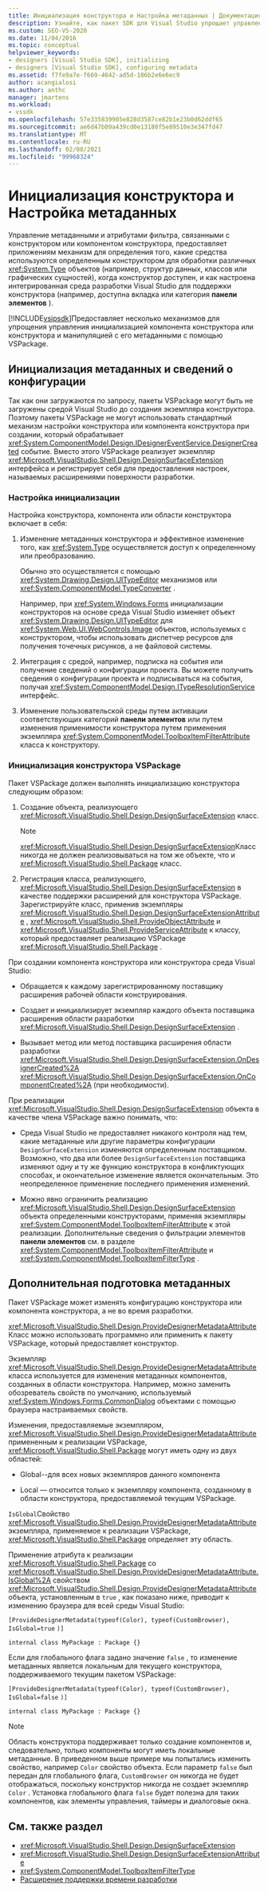 ```yaml
---
title: Инициализация конструктора и Настройка метаданных | Документация Майкрософт
description: Узнайте, как пакет SDK для Visual Studio упрощает управление инициализацией компонента конструктора или конструктора и его метаданными с помощью VSPackage.
ms.custom: SEO-VS-2020
ms.date: 11/04/2016
ms.topic: conceptual
helpviewer_keywords:
- designers [Visual Studio SDK], initializing
- designers [Visual Studio SDK], configuring metadata
ms.assetid: f7fe9a7e-f669-4642-ad5d-186b2e6e6ec9
author: acangialosi
ms.author: anthc
manager: jmartens
ms.workload:
- vssdk
ms.openlocfilehash: 57e335839905e828d3587ce82b1e23b0d62ddf65
ms.sourcegitcommit: ae6d47b09a439cd0e13180f5e89510e3e347fd47
ms.translationtype: MT
ms.contentlocale: ru-RU
ms.lasthandoff: 02/08/2021
ms.locfileid: "99968324"
---
```

# <a name="designer-initialization-and-metadata-configuration"></a>Инициализация конструктора и Настройка метаданных

Управление метаданными и атрибутами фильтра, связанными с конструктором или компонентом конструктора, предоставляет приложениям механизм для определения того, какие средства используются определенным конструктором для обработки различных <xref:System.Type> объектов (например, структур данных, классов или графических сущностей), когда конструктор доступен, и как настроена интегрированная среда разработки Visual Studio для поддержки конструктора (например, доступна вкладка или категория **панели элементов** ).

[!INCLUDE[vsipsdk](../extensibility/includes/vsipsdk_md.md)]Предоставляет несколько механизмов для упрощения управления инициализацией компонента конструктора или конструктора и манипуляцией с его метаданными с помощью VSPackage.

## <a name="initialize-metadata-and-configuration-information"></a>Инициализация метаданных и сведений о конфигурации
 Так как они загружаются по запросу, пакеты VSPackage могут быть не загружены средой Visual Studio до создания экземпляра конструктора. Поэтому пакеты VSPackage не могут использовать стандартный механизм настройки конструктора или компонента конструктора при создании, который обрабатывает <xref:System.ComponentModel.Design.IDesignerEventService.DesignerCreated> событие. Вместо этого VSPackage реализует экземпляр <xref:Microsoft.VisualStudio.Shell.Design.DesignSurfaceExtension> интерфейса и регистрирует себя для предоставления настроек, называемых расширениями поверхности разработки.

### <a name="customize-initialization"></a>Настройка инициализации

Настройка конструктора, компонента или области конструктора включает в себя:

1. Изменение метаданных конструктора и эффективное изменение того, как <xref:System.Type> осуществляется доступ к определенному или преобразованию.

    Обычно это осуществляется с помощью <xref:System.Drawing.Design.UITypeEditor> механизмов или <xref:System.ComponentModel.TypeConverter> .

    Например, при <xref:System.Windows.Forms> инициализации конструкторов на основе среда Visual Studio изменяет объект <xref:System.Drawing.Design.UITypeEditor> для <xref:System.Web.UI.WebControls.Image> объектов, используемых с конструктором, чтобы использовать диспетчер ресурсов для получения точечных рисунков, а не файловой системы.

2. Интеграция с средой, например, подписка на события или получение сведений о конфигурации проекта. Вы можете получить сведения о конфигурации проекта и подписываться на события, получая <xref:System.ComponentModel.Design.ITypeResolutionService> интерфейс.

3. Изменение пользовательской среды путем активации соответствующих категорий **панели элементов** или путем изменения применимости конструктора путем применения экземпляра <xref:System.ComponentModel.ToolboxItemFilterAttribute> класса к конструктору.

### <a name="designer-initialization-by-a-vspackage"></a>Инициализация конструктора VSPackage

Пакет VSPackage должен выполнять инициализацию конструктора следующим образом:

1. Создание объекта, реализующего <xref:Microsoft.VisualStudio.Shell.Design.DesignSurfaceExtension> класс.

   > [!NOTE]
   > <xref:Microsoft.VisualStudio.Shell.Design.DesignSurfaceExtension>Класс никогда не должен реализовываться на том же объекте, что и <xref:Microsoft.VisualStudio.Shell.Package> класс.

2. Регистрация класса, реализующего, <xref:Microsoft.VisualStudio.Shell.Design.DesignSurfaceExtension> в качестве поддержки расширений для конструктора VSPackage. Зарегистрируйте класс, применив экземпляры  <xref:Microsoft.VisualStudio.Shell.Design.DesignSurfaceExtensionAttribute> , <xref:Microsoft.VisualStudio.Shell.ProvideObjectAttribute> и <xref:Microsoft.VisualStudio.Shell.ProvideServiceAttribute> к классу, который предоставляет реализацию VSPackage <xref:Microsoft.VisualStudio.Shell.Package> .

При создании компонента конструктора или конструктора среда Visual Studio:

- Обращается к каждому зарегистрированному поставщику расширения рабочей области конструирования.

- Создает и инициализирует экземпляр каждого объекта поставщика расширения области разработки <xref:Microsoft.VisualStudio.Shell.Design.DesignSurfaceExtension> .

- Вызывает метод или метод поставщика расширения области разработки <xref:Microsoft.VisualStudio.Shell.Design.DesignSurfaceExtension.OnDesignerCreated%2A> <xref:Microsoft.VisualStudio.Shell.Design.DesignSurfaceExtension.OnComponentCreated%2A> (при необходимости).

При реализации <xref:Microsoft.VisualStudio.Shell.Design.DesignSurfaceExtension> объекта в качестве члена VSPackage важно понимать, что:

- Среда Visual Studio не предоставляет никакого контроля над тем, какие метаданные или другие параметры конфигурации `DesignSurfaceExtension` изменяются определенным поставщиком. Возможно, что два или более `DesignSurfaceExtension` поставщика изменяют одну и ту же функцию конструктора в конфликтующих способах, и окончательное изменение является окончательным. Это неопределенное применение последнего применения изменений.

- Можно явно ограничить реализацию <xref:Microsoft.VisualStudio.Shell.Design.DesignSurfaceExtension> объекта определенными конструкторами, применяя экземпляры <xref:System.ComponentModel.ToolboxItemFilterAttribute> к этой реализации. Дополнительные сведения о фильтрации элементов **панели элементов** см. в разделе <xref:System.ComponentModel.ToolboxItemFilterAttribute> и <xref:System.ComponentModel.ToolboxItemFilterType> .

## <a name="additional-metadata-provisioning"></a>Дополнительная подготовка метаданных

Пакет VSPackage может изменять конфигурацию конструктора или компонента конструктора, а не во время разработки.

<xref:Microsoft.VisualStudio.Shell.Design.ProvideDesignerMetadataAttribute>Класс можно использовать программно или применить к пакету VSPackage, который предоставляет конструктор.

Экземпляр <xref:Microsoft.VisualStudio.Shell.Design.ProvideDesignerMetadataAttribute> класса используется для изменения метаданных компонентов, созданных в области конструктора. Например, можно заменить обозреватель свойств по умолчанию, используемый <xref:System.Windows.Forms.CommonDialog> объектами с помощью браузера настраиваемых свойств.

Изменения, предоставляемые экземпляром, <xref:Microsoft.VisualStudio.Shell.Design.ProvideDesignerMetadataAttribute> примененным к реализации VSPackage, <xref:Microsoft.VisualStudio.Shell.Package> могут иметь одну из двух областей:

- Global--для всех новых экземпляров данного компонента

- Local — относится только к экземпляру компонента, созданному в области конструктора, предоставляемой текущим VSPackage.

`IsGlobal`Свойство <xref:Microsoft.VisualStudio.Shell.Design.ProvideDesignerMetadataAttribute> экземпляра, применяемое к реализации VSPackage, <xref:Microsoft.VisualStudio.Shell.Package> определяет эту область.

Применение атрибута к реализации <xref:Microsoft.VisualStudio.Shell.Package> со <xref:Microsoft.VisualStudio.Shell.Design.ProvideDesignerMetadataAttribute.IsGlobal%2A> свойством <xref:Microsoft.VisualStudio.Shell.Design.ProvideDesignerMetadataAttribute> объекта, установленным в `true` , как показано ниже, приводит к изменению браузера для всей среды Visual Studio:

`[ProvideDesignerMetadata(typeof(Color), typeof(CustomBrowser),`   `IsGlobal=true`  `)]`

`internal class MyPackage : Package {}`

Если для глобального флага задано значение `false` , то изменение метаданных является локальным для текущего конструктора, поддерживаемого текущим пакетом VSPackage:

`[ProvideDesignerMetadata(typeof(Color), typeof(CustomBrowser),`   `IsGlobal=false`  `)]`

`internal class MyPackage : Package {}`

> [!NOTE]
> Область конструктора поддерживает только создание компонентов и, следовательно, только компоненты могут иметь локальные метаданные. В приведенном выше примере мы попытались изменить свойство, например `Color` свойство объекта. Если параметр `false` был передан для глобального флага, `CustomBrowser` он никогда не будет отображаться, поскольку конструктор никогда не создает экземпляр `Color` . Установка глобального флага `false` будет полезна для таких компонентов, как элементы управления, таймеры и диалоговые окна.

## <a name="see-also"></a>См. также раздел

- <xref:Microsoft.VisualStudio.Shell.Design.DesignSurfaceExtension>
- <xref:Microsoft.VisualStudio.Shell.Design.DesignSurfaceExtensionAttribute>
- <xref:System.ComponentModel.ToolboxItemFilterType>
- [Расширение поддержки времени разработки](/previous-versions/37899azc(v=vs.140))
